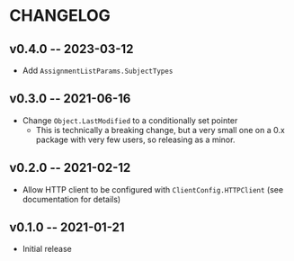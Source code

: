 # CHANGELOG

## v0.4.0 -- 2023-03-12

* Add `AssignmentListParams.SubjectTypes`

## v0.3.0 -- 2021-06-16

* Change `Object.LastModified` to a conditionally set pointer
    * This is technically a breaking change, but a very small one on a 0.x package with very few users, so releasing as a minor.

## v0.2.0 -- 2021-02-12

* Allow HTTP client to be configured with `ClientConfig.HTTPClient` (see documentation for details)

## v0.1.0 -- 2021-01-21

* Initial release
